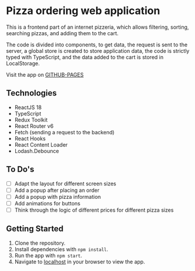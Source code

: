# Pizza ordering web application

This is a frontend part of an internet pizzeria, which allows filtering, sorting, searching pizzas, and adding them to the cart.

The code is divided into components, to get data, the request is sent to the server, a global store is created to store application data, the code is strictly typed with TypeScript, and the data added to the cart is stored in LocalStorage.

Visit the app on [GITHUB-PAGES](https://palinakarabovich.github.io/react-pizza/)

## Technologies

* ReactJS 18
* TypeScript
* Redux Toolkit
* React Router v6
* Fetch (sending a request to the backend)
* React Hooks
* React Content Loader
* Lodash.Debounce

## To Do's

- [ ] Adapt the layout for different screen sizes
- [ ] Add a popup after placing an order
- [ ] Add a popup with pizza information
- [ ] Add animations for buttons
- [ ] Think through the logic of different prices for different pizza sizes

## Getting Started

1. Clone the repository.
2. Install dependencies with `npm install`.
3. Run the app with `npm start`.
4. Navigate to [localhost](http://localhost:3000/react-pizza) in your browser to view the app.
